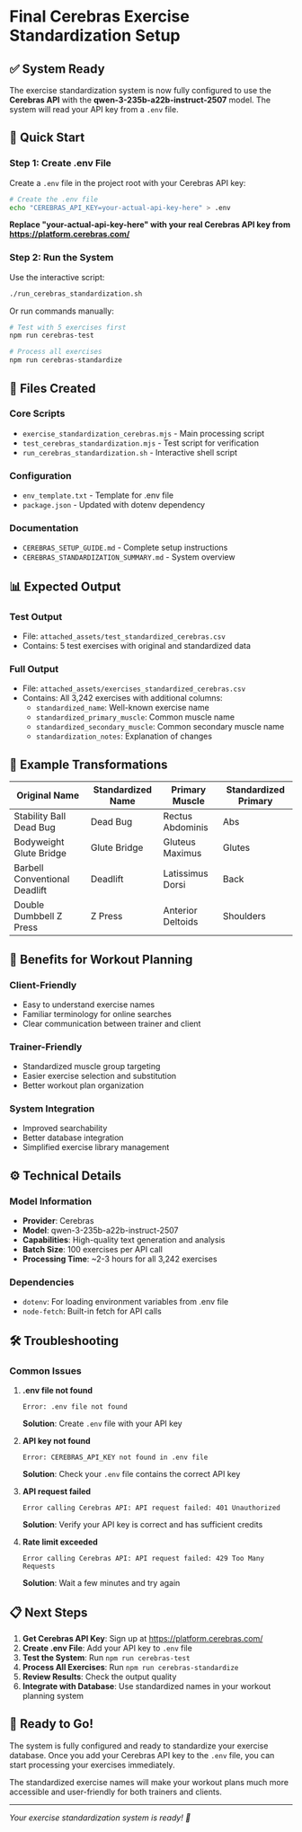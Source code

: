 # Final Cerebras Exercise Standardization Setup

## ✅ System Ready

The exercise standardization system is now fully configured to use the **Cerebras API** with the **qwen-3-235b-a22b-instruct-2507** model. The system will read your API key from a `.env` file.

## 🚀 Quick Start

### Step 1: Create .env File
Create a `.env` file in the project root with your Cerebras API key:

```bash
# Create the .env file
echo "CEREBRAS_API_KEY=your-actual-api-key-here" > .env
```

**Replace "your-actual-api-key-here" with your real Cerebras API key from https://platform.cerebras.com/**

### Step 2: Run the System
Use the interactive script:

```bash
./run_cerebras_standardization.sh
```

Or run commands manually:

```bash
# Test with 5 exercises first
npm run cerebras-test

# Process all exercises
npm run cerebras-standardize
```

## 📁 Files Created

### Core Scripts
- `exercise_standardization_cerebras.mjs` - Main processing script
- `test_cerebras_standardization.mjs` - Test script for verification
- `run_cerebras_standardization.sh` - Interactive shell script

### Configuration
- `env_template.txt` - Template for .env file
- `package.json` - Updated with dotenv dependency

### Documentation
- `CEREBRAS_SETUP_GUIDE.md` - Complete setup instructions
- `CEREBRAS_STANDARDIZATION_SUMMARY.md` - System overview

## 📊 Expected Output

### Test Output
- File: `attached_assets/test_standardized_cerebras.csv`
- Contains: 5 test exercises with original and standardized data

### Full Output
- File: `attached_assets/exercises_standardized_cerebras.csv`
- Contains: All 3,242 exercises with additional columns:
  - `standardized_name`: Well-known exercise name
  - `standardized_primary_muscle`: Common muscle name
  - `standardized_secondary_muscle`: Common secondary muscle name
  - `standardization_notes`: Explanation of changes

## 🔧 Example Transformations

| Original Name | Standardized Name | Primary Muscle | Standardized Primary |
|---------------|-------------------|----------------|---------------------|
| Stability Ball Dead Bug | Dead Bug | Rectus Abdominis | Abs |
| Bodyweight Glute Bridge | Glute Bridge | Gluteus Maximus | Glutes |
| Barbell Conventional Deadlift | Deadlift | Latissimus Dorsi | Back |
| Double Dumbbell Z Press | Z Press | Anterior Deltoids | Shoulders |

## 🎯 Benefits for Workout Planning

### Client-Friendly
- Easy to understand exercise names
- Familiar terminology for online searches
- Clear communication between trainer and client

### Trainer-Friendly
- Standardized muscle group targeting
- Easier exercise selection and substitution
- Better workout plan organization

### System Integration
- Improved searchability
- Better database integration
- Simplified exercise library management

## ⚙️ Technical Details

### Model Information
- **Provider**: Cerebras
- **Model**: qwen-3-235b-a22b-instruct-2507
- **Capabilities**: High-quality text generation and analysis
- **Batch Size**: 100 exercises per API call
- **Processing Time**: ~2-3 hours for all 3,242 exercises

### Dependencies
- `dotenv`: For loading environment variables from .env file
- `node-fetch`: Built-in fetch for API calls

## 🛠️ Troubleshooting

### Common Issues

1. **.env file not found**
   ```
   Error: .env file not found
   ```
   **Solution**: Create `.env` file with your API key

2. **API key not found**
   ```
   Error: CEREBRAS_API_KEY not found in .env file
   ```
   **Solution**: Check your `.env` file contains the correct API key

3. **API request failed**
   ```
   Error calling Cerebras API: API request failed: 401 Unauthorized
   ```
   **Solution**: Verify your API key is correct and has sufficient credits

4. **Rate limit exceeded**
   ```
   Error calling Cerebras API: API request failed: 429 Too Many Requests
   ```
   **Solution**: Wait a few minutes and try again

## 📋 Next Steps

1. **Get Cerebras API Key**: Sign up at https://platform.cerebras.com/
2. **Create .env File**: Add your API key to `.env` file
3. **Test the System**: Run `npm run cerebras-test`
4. **Process All Exercises**: Run `npm run cerebras-standardize`
5. **Review Results**: Check the output quality
6. **Integrate with Database**: Use standardized names in your workout planning system

## 🎉 Ready to Go!

The system is fully configured and ready to standardize your exercise database. Once you add your Cerebras API key to the `.env` file, you can start processing your exercises immediately.

The standardized exercise names will make your workout plans much more accessible and user-friendly for both trainers and clients.

---

*Your exercise standardization system is ready! 🚀*
